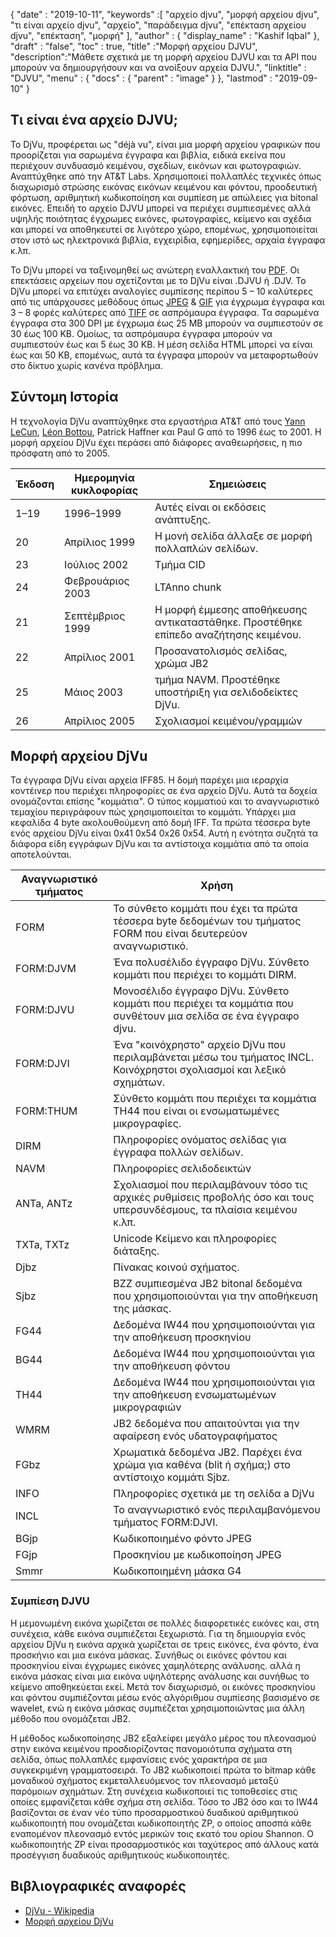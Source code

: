 {
  "date" : "2019-10-11",
  "keywords" :[ "αρχείο djvu", "μορφή αρχείου djvu", "τι είναι αρχείο djvu", "αρχείο", "παράδειγμα djvu", "επέκταση αρχείου djvu", "επέκταση", "μορφή" ],
  "author" : {
    "display_name" : "Kashif Iqbal"
},
  "draft" : "false",
  "toc" : true,
  "title" :"Μορφή αρχείου DJVU",
  "description":"Μάθετε σχετικά με τη μορφή αρχείου DJVU και τα API που μπορούν να δημιουργήσουν και να ανοίξουν αρχεία DJVU.",
  "linktitle" : "DJVU",
  "menu" : {
    "docs" : {
      "parent" : "image"
}
},
  "lastmod" : "2019-09-10"
}

## Τι είναι ένα αρχείο DJVU;

Το DjVu, προφέρεται ως "déjà vu", είναι μια μορφή αρχείου γραφικών που προορίζεται για σαρωμένα έγγραφα και βιβλία, ειδικά εκείνα που περιέχουν συνδυασμό κειμένου, σχεδίων, εικόνων και φωτογραφιών. Αναπτύχθηκε από την AT&T Labs. Χρησιμοποιεί πολλαπλές τεχνικές όπως διαχωρισμό στρώσης εικόνας εικόνων κειμένου και φόντου, προοδευτική φόρτωση, αριθμητική κωδικοποίηση και συμπίεση με απώλειες για bitonal εικόνες. Επειδή το αρχείο DJVU μπορεί να περιέχει συμπιεσμένες αλλά υψηλής ποιότητας έγχρωμες εικόνες, φωτογραφίες, κείμενο και σχέδια και μπορεί να αποθηκευτεί σε λιγότερο χώρο, επομένως, χρησιμοποιείται στον ιστό ως ηλεκτρονικά βιβλία, εγχειρίδια, εφημερίδες, αρχαία έγγραφα κ.λπ.

Το DjVu μπορεί να ταξινομηθεί ως ανώτερη εναλλακτική του [PDF](/el/pdf/). Οι επεκτάσεις αρχείων που σχετίζονται με το DjVu είναι .DJVU ή .DJV. Το DjVu μπορεί να επιτύχει αναλογίες συμπίεσης περίπου 5 – 10 καλύτερες από τις υπάρχουσες μεθόδους όπως [JPEG](/el/image/jpeg/) & [GIF](/el/image/gif/) για έγχρωμα έγγραφα και 3 – 8 φορές καλύτερες από [TIFF]( /image/tiff/) σε ασπρόμαυρα έγγραφα. Τα σαρωμένα έγγραφα στα 300 DPI με έγχρωμα έως 25 MB μπορούν να συμπιεστούν σε 30 έως 100 KB. Ομοίως, τα ασπρόμαυρα έγγραφα μπορούν να συμπιεστούν έως και 5 έως 30 KB. Η μέση σελίδα HTML μπορεί να είναι έως και 50 KB, επομένως, αυτά τα έγγραφα μπορούν να μεταφορτωθούν στο δίκτυο χωρίς κανένα πρόβλημα.

## Σύντομη Ιστορία ##

Η τεχνολογία DjVu αναπτύχθηκε στα εργαστήρια AT&T από τους [Yann LeCun](https://en.wikipedia.org/wiki/Yann_LeCun), [Léon Bottou](https://en.wikipedia.org/wiki/L%C3%A9on_Bottou), Patrick Haffner και Paul G από το 1996 έως το 2001. Η μορφή αρχείου DjVu έχει περάσει από διάφορες αναθεωρήσεις, η πιο πρόσφατη από το 2005.


|Έκδοση|Ημερομηνία κυκλοφορίας|Σημειώσεις
---|---|---|
|1–19|1996–1999|Αυτές είναι οι εκδόσεις ανάπτυξης.
|20|Απρίλιος 1999|Η μονή σελίδα άλλαξε σε μορφή πολλαπλών σελίδων.
|23|Ιούλιος 2002|Τμήμα CID
|24|Φεβρουάριος 2003|LTAnno chunk
|21|Σεπτέμβριος 1999|Η μορφή έμμεσης αποθήκευσης αντικαταστάθηκε. Προστέθηκε επίπεδο αναζήτησης κειμένου.
|22|Απρίλιος 2001|Προσανατολισμός σελίδας, χρώμα JB2
|25|Μάιος 2003|τμήμα NAVM. Προστέθηκε υποστήριξη για σελιδοδείκτες DjVu.
|26|Απρίλιος 2005|Σχολιασμοί κειμένου/γραμμών

## Μορφή αρχείου DjVu ##

Τα έγγραφα DjVu είναι αρχεία IFF85. Η δομή παρέχει μια ιεραρχία κοντέινερ που περιέχει πληροφορίες σε ένα αρχείο DjVu. Αυτά τα δοχεία ονομάζονται επίσης "κομμάτια". Ο τύπος κομματιού και το αναγνωριστικό τεμαχίου περιγράφουν πώς χρησιμοποιείται το κομμάτι. Υπάρχει μια κεφαλίδα 4 byte ακολουθούμενη από δομή IFF. Τα πρώτα τέσσερα byte ενός αρχείου DjVu είναι 0x41 0x54 0x26 0x54. Αυτή η ενότητα συζητά τα διάφορα είδη εγγράφων DjVu και τα αντίστοιχα κομμάτια από τα οποία αποτελούνται.


|Αναγνωριστικό τμήματος|Χρήση
---|---|
|FORM|Το σύνθετο κομμάτι που έχει τα πρώτα τέσσερα byte δεδομένων του τμήματος FORM που είναι δευτερεύον αναγνωριστικό.
|FORM:DJVM|Ένα πολυσέλιδο έγγραφο DjVu. Σύνθετο κομμάτι που περιέχει το κομμάτι DIRM.
|FORM:DJVU|Μονοσέλιδο έγγραφο DjVu. Σύνθετο κομμάτι που περιέχει τα κομμάτια που συνθέτουν μια σελίδα σε ένα έγγραφο djvu.
|FORM:DJVI|Ένα "κοινόχρηστο" αρχείο DjVu που περιλαμβάνεται μέσω του τμήματος INCL. Κοινόχρηστοι σχολιασμοί και λεξικό σχημάτων.
|FORM:THUM|Σύνθετο κομμάτι που περιέχει τα κομμάτια TH44 που είναι οι ενσωματωμένες μικρογραφίες.
|DIRM|Πληροφορίες ονόματος σελίδας για έγγραφα πολλών σελίδων.
|NAVM|Πληροφορίες σελιδοδεικτών
|ANTa, ANTz|Σχολιασμοί που περιλαμβάνουν τόσο τις αρχικές ρυθμίσεις προβολής όσο και τους υπερσυνδέσμους, τα πλαίσια κειμένου κ.λπ.
|TXTa, TXTz|Unicode Κείμενο και πληροφορίες διάταξης.
|Djbz|Πίνακας κοινού σχήματος.
|Sjbz|BZZ συμπιεσμένα JB2 bitonal δεδομένα που χρησιμοποιούνται για την αποθήκευση της μάσκας.
|FG44|Δεδομένα IW44 που χρησιμοποιούνται για την αποθήκευση προσκηνίου
|BG44|Δεδομένα IW44 που χρησιμοποιούνται για την αποθήκευση φόντου
|TH44|Δεδομένα IW44 που χρησιμοποιούνται για την αποθήκευση ενσωματωμένων μικρογραφιών
|WMRM|JB2 δεδομένα που απαιτούνται για την αφαίρεση ενός υδατογραφήματος
|FGbz|Χρωματικά δεδομένα JB2. Παρέχει ένα χρώμα για καθένα (blit ή σχήμα;) στο αντίστοιχο κομμάτι Sjbz.
|INFO|Πληροφορίες σχετικά με τη σελίδα a DjVu
|INCL|Το αναγνωριστικό ενός περιλαμβανόμενου τμήματος FORM:DJVI.
|BGjp|Κωδικοποιημένο φόντο JPEG
|FGjp|Προσκηνίου με κωδικοποίηση JPEG
|Smmr|Κωδικοποιημένη μάσκα G4

### Συμπίεση DJVU

Η μεμονωμένη εικόνα χωρίζεται σε πολλές διαφορετικές εικόνες και, στη συνέχεια, κάθε εικόνα συμπιέζεται ξεχωριστά. Για τη δημιουργία ενός αρχείου DjVu η εικόνα αρχικά χωρίζεται σε τρεις εικόνες, ένα φόντο, ένα προσκήνιο και μια εικόνα μάσκας. Συνήθως οι εικόνες φόντου και προσκηνίου είναι έγχρωμες εικόνες χαμηλότερης ανάλυσης. αλλά η εικόνα μάσκας είναι μια εικόνα υψηλότερης ανάλυσης και συνήθως το κείμενο αποθηκεύεται εκεί. Μετά τον διαχωρισμό, οι εικόνες προσκηνίου και φόντου συμπιέζονται μέσω ενός αλγόριθμου συμπίεσης βασισμένο σε wavelet, ενώ η εικόνα μάσκας συμπιέζεται χρησιμοποιώντας μια άλλη μέθοδο που ονομάζεται JB2.

Η μέθοδος κωδικοποίησης JB2 εξαλείφει μεγάλο μέρος του πλεονασμού στην εικόνα κειμένου προσδιορίζοντας πανομοιότυπα σχήματα στη σελίδα, όπως πολλαπλές εμφανίσεις ενός χαρακτήρα σε μια συγκεκριμένη γραμματοσειρά. Το JB2 κωδικοποιεί πρώτα το bitmap κάθε μοναδικού σχήματος εκμεταλλευόμενος τον πλεονασμό μεταξύ παρόμοιων σχημάτων. Στη συνέχεια κωδικοποιεί τις τοποθεσίες στις οποίες εμφανίζεται κάθε σχήμα στη σελίδα. Τόσο το JB2 όσο και το IW44 βασίζονται σε έναν νέο τύπο προσαρμοστικού δυαδικού αριθμητικού κωδικοποιητή που ονομάζεται κωδικοποιητής ZP, ο οποίος αποσπά κάθε εναπομένον πλεονασμό εντός μερικών τοις εκατό του ορίου Shannon. Ο κωδικοποιητής ZP είναι προσαρμοστικός και ταχύτερος από άλλους κατά προσέγγιση δυαδικούς αριθμητικούς κωδικοποιητές.

## Βιβλιογραφικές αναφορές ##

* [DjVu - Wikipedia](https://en.wikipedia.org/wiki/DjVu)
* [Μορφή αρχείου DjVu](https://www.cuminas.jp/docs/techinfo/DjVu3Spec.pdf)

